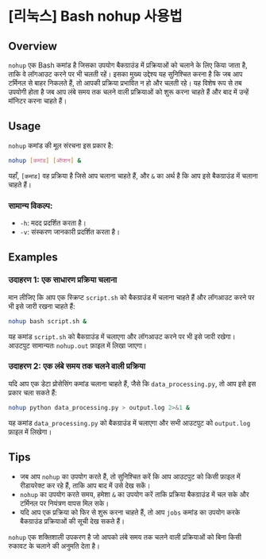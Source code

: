 # [리눅스] Bash nohup 사용법

## Overview
`nohup` एक Bash कमांड है जिसका उपयोग बैकग्राउंड में प्रक्रियाओं को चलाने के लिए किया जाता है, ताकि वे लॉगआउट करने पर भी चलती रहें। इसका मुख्य उद्देश्य यह सुनिश्चित करना है कि जब आप टर्मिनल से बाहर निकलते हैं, तो आपकी प्रक्रिया प्रभावित न हो और चलती रहे। यह विशेष रूप से तब उपयोगी होता है जब आप लंबे समय तक चलने वाली प्रक्रियाओं को शुरू करना चाहते हैं और बाद में उन्हें मॉनिटर करना चाहते हैं।

## Usage
`nohup` कमांड की मूल संरचना इस प्रकार है:

```bash
nohup [कमांड] [ऑप्शन] &
```

यहाँ, `[कमांड]` वह प्रक्रिया है जिसे आप चलाना चाहते हैं, और `&` का अर्थ है कि आप इसे बैकग्राउंड में चलाना चाहते हैं।

### सामान्य विकल्प:
- `-h`: मदद प्रदर्शित करता है।
- `-v`: संस्करण जानकारी प्रदर्शित करता है।

## Examples
### उदाहरण 1: एक साधारण प्रक्रिया चलाना
मान लीजिए कि आप एक स्क्रिप्ट `script.sh` को बैकग्राउंड में चलाना चाहते हैं और लॉगआउट करने पर भी इसे जारी रखना चाहते हैं:

```bash
nohup bash script.sh &
```

यह कमांड `script.sh` को बैकग्राउंड में चलाएगा और लॉगआउट करने पर भी इसे जारी रखेगा। आउटपुट सामान्यतः `nohup.out` फ़ाइल में लिखा जाएगा।

### उदाहरण 2: एक लंबे समय तक चलने वाली प्रक्रिया
यदि आप एक डेटा प्रोसेसिंग कमांड चलाना चाहते हैं, जैसे कि `data_processing.py`, तो आप इसे इस प्रकार चला सकते हैं:

```bash
nohup python data_processing.py > output.log 2>&1 &
```

यह कमांड `data_processing.py` को बैकग्राउंड में चलाएगा और सभी आउटपुट को `output.log` फ़ाइल में लिखेगा।

## Tips
- जब आप `nohup` का उपयोग करते हैं, तो सुनिश्चित करें कि आप आउटपुट को किसी फ़ाइल में रीडायरेक्ट कर रहे हैं, ताकि आप बाद में उसे देख सकें।
- `nohup` का उपयोग करते समय, हमेशा `&` का उपयोग करें ताकि प्रक्रिया बैकग्राउंड में चल सके और टर्मिनल पर नियंत्रण वापस मिल सके।
- यदि आप एक प्रक्रिया को फिर से शुरू करना चाहते हैं, तो आप `jobs` कमांड का उपयोग करके बैकग्राउंड प्रक्रियाओं की सूची देख सकते हैं।

`nohup` एक शक्तिशाली उपकरण है जो आपको लंबे समय तक चलने वाली प्रक्रियाओं को बिना किसी रुकावट के चलाने की अनुमति देता है।